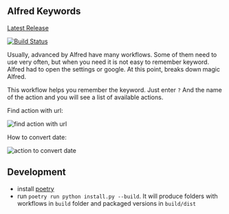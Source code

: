 Alfred Keywords
--------------------

[Latest Release](https://github.com/pochemuto/alfred-help-workflow/releases/latest)  

[![Build Status](https://travis-ci.org/pochemuto/alfred-help-workflow.svg?branch=master)](https://travis-ci.org/pochemuto/alfred-help-workflow)

Usually, advanced by Alfred have many workflows. Some of them need to use very often, but when you need it is not easy to remember keyword. Alfred had to open the settings or google. At this point, breaks down magic Alfred.

This workflow helps you remember the keyword. Just enter `?` And the name of the action and you will see a list of available actions.

Find action with url:

![find action with url](https://pochemuto.github.io/alfred-help-workflow/images/ss-url.png)

How to convert date:

![action to convert date](https://pochemuto.github.io/alfred-help-workflow/images/ss-convert-date.png)

## Development
- install [poetry](https://python-poetry.org/)
- run `poetry run python install.py --build`. It will produce folders with workflows in `build` folder and packaged versions in `build/dist`